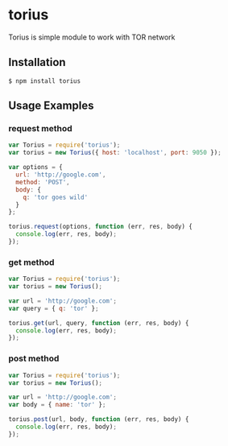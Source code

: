 torius
======

Torius is simple module to work with TOR network

## Installation

```$ npm install torius```

## Usage Examples

### request method
```js
var Torius = require('torius');
var torius = new Torius({ host: 'localhost', port: 9050 });

var options = {
  url: 'http://google.com',
  method: 'POST',
  body: {
    q: 'tor goes wild'
  }
}; 

torius.request(options, function (err, res, body) {
  console.log(err, res, body);
});
```

### get method
```js
var Torius = require('torius');
var torius = new Torius();

var url = 'http://google.com';
var query = { q: 'tor' };

torius.get(url, query, function (err, res, body) {
  console.log(err, res, body);
});
```

### post method
```js
var Torius = require('torius');
var torius = new Torius();

var url = 'http://google.com';
var body = { name: 'tor' };

torius.post(url, body, function (err, res, body) {
  console.log(err, res, body);
});
```
